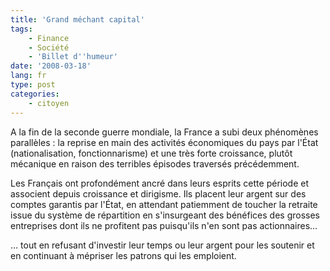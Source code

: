 ```yaml
---
title: 'Grand méchant capital'
tags:
    - Finance
    - Société
    - 'Billet d''humeur'
date: '2008-03-18'
lang: fr
type: post
categories:
    - citoyen
---
```


A la fin de la seconde guerre mondiale, la France a subi deux phénomènes parallèles&nbsp;: la reprise en main des activités économiques du pays par l'État (nationalisation, fonctionnarisme) et une très forte croissance, plutôt mécanique en raison des terribles épisodes traversés précédemment.

<!-- more -->

Les Français ont profondément ancré dans leurs esprits cette période et associent depuis croissance et dirigisme. Ils placent leur argent sur des comptes garantis par l'État, en attendant patiemment de toucher la retraite issue du système de répartition en s'insurgeant des bénéfices des grosses entreprises dont ils ne profitent pas puisqu'ils n'en sont pas actionnaires…

… tout en refusant d'investir leur temps ou leur argent pour les soutenir et en continuant à mépriser les patrons qui les emploient.
